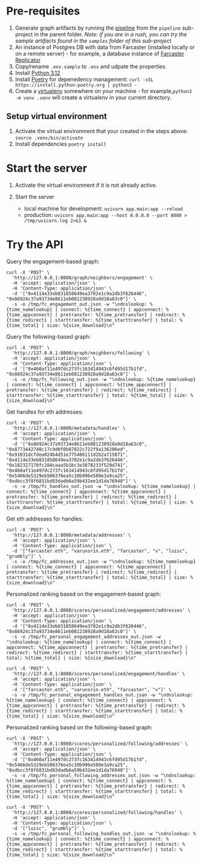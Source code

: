 # Pre-requisites
1. Generate graph artifacts by running the [pipeline](../pipeline/Readme.md) from the `pipeline` sub-project in the parent folder. *Note: if you are in a rush, you can try the sample artifacts found in the `samples` folder of this sub-project*
2. An instance of Postgres DB with data from Farcaster (installed locally or on a remote server)  - for example, a database instance of [Farcaster Replicator](https://github.com/farcasterxyz/hub-monorepo/tree/main/apps/replicator) 
3. Copy/rename `.env.sample` to `.env` and udpate the properties.
4. Install [Python 3.12](https://www.python.org/downloads/)
5. Install [Poetry](https://python-poetry.org) for depenedency management:
`curl -sSL https://install.python-poetry.org | python3 -`
6. Create a [virtualenv](https://docs.python.org/3/library/venv.html) somewhere on your machine - for example,`python3 -m venv .venv` will create a virtualenv in your current directory.

## Setup virtual environment
1. Activate the virtual environment that your created in the steps above: `source .venv/bin/activate`
2. Install dependencies `poetry install`

# Start the server
1. Activate the virtual environment if it is not already active.
2. Start the server

	- local machine for development: `uvicorn app.main:app --reload`
	- production: `uvicorn app.main:app --host 0.0.0.0 --port 8080 > /tmp/uvicorn.log 2>&1 &`

# Try the API

Query the engagement-based graph:

```
curl -X 'POST' \
  'http://127.0.0.1:8000/graph/neighbors/engagement' \
  -H 'accept: application/json' \
  -H 'Content-Type: application/json' \
  -d '["0x4114e33eb831858649ea3702e1c9a2db3f626446", "0x86924c37a93734e8611eb081238928a9d18a63c0"]' \
  -s -o /tmp/fc_engagement_out.json -w "\ndnslookup: %{time_namelookup} | connect: %{time_connect} | appconnect: %{time_appconnect} | pretransfer: %{time_pretransfer} | redirect: %{time_redirect} | starttransfer: %{time_starttransfer} | total: %{time_total} | size: %{size_download}\n"
```

Query the following-based graph:

```
curl -X 'POST' \
  'http://127.0.0.1:8000/graph/neighbors/following' \
  -H 'accept: application/json' \
  -H 'Content-Type: application/json' \
  -d '["0x460af11e497dc273fc163414943c6fd95d17b1fd", "0x86924c37a93734e8611eb081238928a9d18a63c0"]' \
  -s -o /tmp/fc_following_out.json -w "\ndnslookup: %{time_namelookup} | connect: %{time_connect} | appconnect: %{time_appconnect} | pretransfer: %{time_pretransfer} | redirect: %{time_redirect} | starttransfer: %{time_starttransfer} | total: %{time_total} | size: %{size_download}\n"
```

Get handles for eth addresses:

```
curl -X 'POST' \
  'http://127.0.0.1:8000/metadata/handles' \
  -H 'accept: application/json' \
  -H 'Content-Type: application/json' \
  -d '["0x86924c37a93734e8611eb081238928a9d18a63c0", "0x8773442740c17c9d0f0b87022c722f9a136206ed", "0x91031dcfdea024b4d51e775486111d2b2a715871", "0x4114e33eb831858649ea3702e1c9a2db3f626446", "0x182327170fc284caaa5b1bc3e3878233f529d741", "0x460af11e497dc273fc163414943c6fd95d17b1fd", "0x5466de5329eb506376ea5c10b996e580e3a9ca25", "0xdbcc3f8f6831bd83dadb6a59b432ee1d1da76940"]' \
  -s -o /tmp/fc_handles_out.json -w "\ndnslookup: %{time_namelookup} | connect: %{time_connect} | appconnect: %{time_appconnect} | pretransfer: %{time_pretransfer} | redirect: %{time_redirect} | starttransfer: %{time_starttransfer} | total: %{time_total} | size: %{size_download}\n"
```
	
Get eth addresses for handles:

```
curl -X 'POST' \
  'http://127.0.0.1:8000/metadata/addresses' \
  -H 'accept: application/json' \
  -H 'Content-Type: application/json' \
  -d '["farcaster.eth", "varunsrin.eth", "farcaster", "v", "luisc", "grumbly"]' \
  -s -o /tmp/fc_addresses_out.json -w "\ndnslookup: %{time_namelookup} | connect: %{time_connect} | appconnect: %{time_appconnect} | pretransfer: %{time_pretransfer} | redirect: %{time_redirect} | starttransfer: %{time_starttransfer} | total: %{time_total} | size: %{size_download}\n"
```

Personalized ranking based on the engagement-based graph:

```
curl -X 'POST' \
  'http://127.0.0.1:8000/scores/personalized/engagement/addresses' \
  -H 'accept: application/json' \
  -H 'Content-Type: application/json' \
  -d '["0x4114e33eb831858649ea3702e1c9a2db3f626446", "0x86924c37a93734e8611eb081238928a9d18a63c0"]' \
  -s -o /tmp/fc_personal_engagement_addresses_out.json -w "\ndnslookup: %{time_namelookup} | connect: %{time_connect} | appconnect: %{time_appconnect} | pretransfer: %{time_pretransfer} | redirect: %{time_redirect} | starttransfer: %{time_starttransfer} | total: %{time_total} | size: %{size_download}\n"
```

```
curl -X 'POST' \
  'http://127.0.0.1:8000/scores/personalized/engagement/handles' \
  -H 'accept: application/json' \
  -H 'Content-Type: application/json' \
  -d '["farcaster.eth", "varunsrin.eth", "farcaster", "v"]' \
  -s -o /tmp/fc_personal_engagement_handles_out.json -w "\ndnslookup: %{time_namelookup} | connect: %{time_connect} | appconnect: %{time_appconnect} | pretransfer: %{time_pretransfer} | redirect: %{time_redirect} | starttransfer: %{time_starttransfer} | total: %{time_total} | size: %{size_download}\n"
```

Personalized ranking based on the following-based graph:

```
curl -X 'POST' \
  'http://127.0.0.1:8000/scores/personalized/following/addresses' \
  -H 'accept: application/json' \
  -H 'Content-Type: application/json' \
  -d '["0x460af11e497dc273fc163414943c6fd95d17b1fd", "0x5466de5329eb506376ea5c10b996e580e3a9ca25", "0xdbcc3f8f6831bd83dadb6a59b432ee1d1da76940"]' \
  -s -o /tmp/fc_personal_following_addresses_out.json -w "\ndnslookup: %{time_namelookup} | connect: %{time_connect} | appconnect: %{time_appconnect} | pretransfer: %{time_pretransfer} | redirect: %{time_redirect} | starttransfer: %{time_starttransfer} | total: %{time_total} | size: %{size_download}\n"
```

```
curl -X 'POST' \
  'http://127.0.0.1:8000/scores/personalized/following/handles' \
  -H 'accept: application/json' \
  -H 'Content-Type: application/json' \
  -d '["luisc", "grumbly"]' \
  -s -o /tmp/fc_personal_following_handles_out.json -w "\ndnslookup: %{time_namelookup} | connect: %{time_connect} | appconnect: %{time_appconnect} | pretransfer: %{time_pretransfer} | redirect: %{time_redirect} | starttransfer: %{time_starttransfer} | total: %{time_total} | size: %{size_download}\n"
```